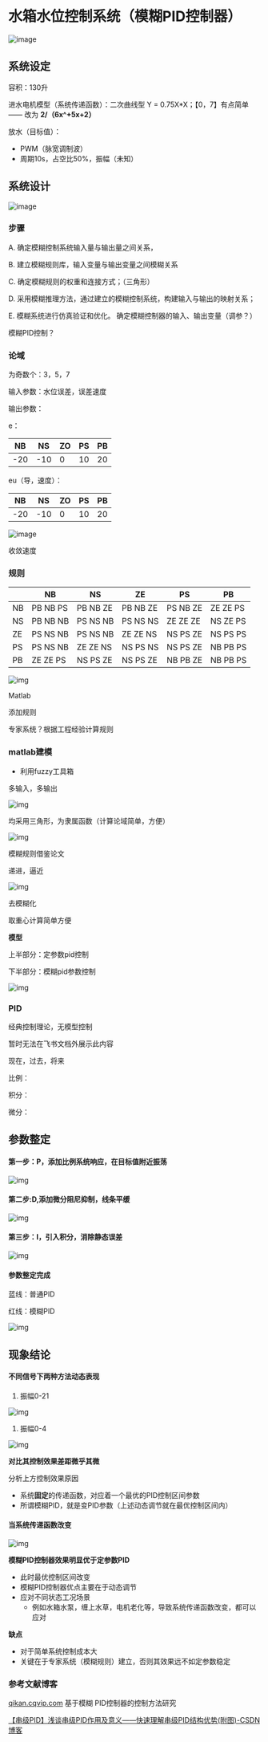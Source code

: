 # 水箱水位控制系统（模糊PID控制器）

![image](https://github.com/rein-wxy/_fuzzy_control/blob/main/photo/001.jpg)

## 系统设定

容积：130升

进水电机模型（系统传递函数）：二次曲线型 Y = 0.75X*X；【0，7】有点简单 ——  改为 **2/（6x^+5x+2）**

放水（目标值）：

- PWM（脉宽调制波）
- 周期10s，占空比50%，振幅（未知）

## 系统设计

![image](https://github.com/rein-wxy/_fuzzy_control/blob/main/photo/002.jpg)

### 步骤

A. 确定模糊控制系统输入量与输出量之间关系，

B. 建立模糊规则库，输入变量与输出变量之间模糊关系

C.  确定模糊规则的权重和连接方式；（三角形）

D.  采用模糊推理方法，通过建立的模糊控制系统，构建输入与输出的映射关系；

E. 模糊系统进行仿真验证和优化。 确定模糊控制器的输入、输出变量（调参？）

模糊PID控制？

### 论域

为奇数个：3，5，7

输入参数：水位误差，误差速度

输出参数：

e：

| NB   | NS   | ZO   | PS   | PB   |
| ---- | ---- | ---- | ---- | ---- |
| -20  | -10  | 0    | 10   | 20   |

eu（导，速度）：

| NB   | NS   | ZO   | PS   | PB   |
| ---- | ---- | ---- | ---- | ---- |
| -20  | -10  | 0    | 10   | 20   |

![image](https://github.com/rein-wxy/_fuzzy_control/blob/main/photo/003.jpg)

收敛速度

### 规则

|      | NB       | NS       | ZE       | PS       | PB       |
| ---- | -------- | -------- | -------- | -------- | -------- |
| NB   | PB NB PS | PB NB ZE | PB NB ZE | PS NB ZE | ZE ZE PS |
| NS   | PB NB NB | PS NS NB | PS NS NS | ZE ZE ZE | NS ZE PS |
| ZE   | PS NS NB | PS NS NB | ZE ZE NS | NS PS ZE | NS PS PS |
| PS   | PS NS NB | ZE ZE NS | NS PS NS | NS PS ZE | NB PB PS |
| PB   | ZE ZE PS | NS PS ZE | NS PS ZE | NB PB ZE | NB PB PS |

![img](https://k10kkja70f2.feishu.cn/space/api/box/stream/download/asynccode/?code=ZWViYjczZTMzN2Q0ZDkwMmVmMjYwMWRjZTQ1OGFhNmVfMTM3VlZVM2p6SUNzWW54VWpaMUdwSUttcFhIVTJrOHVfVG9rZW46UGpBNGJkQzZkb1VMTnF4V0JjVGNnMWhUbmI3XzE3MjM4MjE1MTg6MTcyMzgyNTExOF9WNA)

Matlab

添加规则

专家系统？根据工程经验计算规则

### matlab建模

- 利用fuzzy工具箱

多输入，多输出

![img](https://github.com/rein-wxy/_fuzzy_control/blob/main/photo/004.png)

均采用三角形，为隶属函数（计算论域简单，方便）

![img](https://github.com/rein-wxy/_fuzzy_control/blob/main/photo/005.png)

模糊规则借鉴论文

递进，逼近

![img](https://github.com/rein-wxy/_fuzzy_control/blob/main/photo/007.png)

去模糊化

取重心计算简单方便

**模型**

上半部分：定参数pid控制

下半部分：模糊pid参数控制

![img](https://github.com/rein-wxy/_fuzzy_control/blob/main/photo/009.png)

### PID

经典控制理论，无模型控制

暂时无法在飞书文档外展示此内容

现在，过去，将来

比例：

积分：

微分：

## 参数整定

#### 第一步：P，添加比例系统响应，在目标值附近振荡

![img](https://k10kkja70f2.feishu.cn/space/api/box/stream/download/asynccode/?code=MWYxNDBlOTA2Y2FiYWJjZmNkNjVmM2M3YmNmOTU3YjVfYkZucHpOV29lNzI1ZHU3UXpBR20xekJlMDM0Y0pobllfVG9rZW46WGtHbGJ1TG5Xb2ptS2x4b1Z2RWNxTVByblhlXzE3MjM4MjE1MTg6MTcyMzgyNTExOF9WNA)

#### 第二步:D,添加微分阻尼抑制，线条平缓

![img](https://k10kkja70f2.feishu.cn/space/api/box/stream/download/asynccode/?code=NWQzZWI0YjM2MWRmYTY3NWM4NjQ0MGVlMTFhOGZiM2Ffc2RSWHdHcEtjb2xMOUpKY1VDOTE1dlBxU2RkdjBaVWNfVG9rZW46SldVM2JyMkc5b2ZpM3Z4TXN2emMzc09zbkJmXzE3MjM4MjE1MTg6MTcyMzgyNTExOF9WNA)

#### 第三步：I，引入积分，消除静态误差

![img](https://k10kkja70f2.feishu.cn/space/api/box/stream/download/asynccode/?code=NDdlNGQ3MTQ1OGEyOTE1Y2Q0MWFlYWMzZDY2OTMzODVfemQ3QzhYSlJMU3dxamNuVXNaS1ZoMk9uWDVjSTZVUlBfVG9rZW46QTJ5OGIzMFp6b3Q1N2p4cFJRMmNoMFVpbnloXzE3MjM4MjE1MTg6MTcyMzgyNTExOF9WNA)

#### 参数整定完成

蓝线：普通PID

红线：模糊PID

![img](https://k10kkja70f2.feishu.cn/space/api/box/stream/download/asynccode/?code=YTEwMjUxMmQ3ZGNiZWY0ODIxZjhlZjBjYTg5ZDIyNmJfRUhVb2xISm9xRWNBNlhSWm12YTFRWFVqMUtHU2NyNFVfVG9rZW46QlBhTGJDUFZsb0x3c3l4ZXVrZWN3Zm1nbmtoXzE3MjM4MjE1MTg6MTcyMzgyNTExOF9WNA)

## 现象结论

#### 不同信号下两种方法动态表现

1. 振幅0-21

![img](https://github.com/rein-wxy/_fuzzy_control/blob/main/photo/014.jpg)

1. 振幅0-4                                                           

![img](https://github.com/rein-wxy/_fuzzy_control/blob/main/photo/015.jpg)

**对比其控制效果差距微乎其微**

分析上方控制效果原因

- 系统**固定**的传递函数，对应着一个最优的PID控制区间参数
- 所谓模糊PID，就是变PID参数（上述动态调节就在最优控制区间内）

#### 当系统传递函数改变


![img](https://github.com/rein-wxy/_fuzzy_control/blob/main/photo/016.jpg)

**模糊****PID****控制器效果明显优于定参数PID**

- 此时最优控制区间改变
- 模糊PID控制器优点主要在于动态调节
- 应对不同状态工况场景
  - 例如水箱水泵，缠上水草，电机老化等，导致系统传递函数改变，都可以应对

**缺点**

- 对于简单系统控制成本大
- 关键在于专家系统（模糊规则）建立，否则其效果远不如定参数稳定

### 参考文献博客

[qikan.cqvip.com](http://qikan.cqvip.com/Qikan/Article/ReadIndex?id=36433026&info=mywmuqlZyS8pO4iq%2f44Qm0JNKqg51pkP%2fDY6T3ksLLg%3d) 基于模糊 PID控制器的控制方法研究

[【串级PID】浅谈串级PID作用及意义——快速理解串级PID结构优势(附图)-CSDN博客](https://blog.csdn.net/ReadAir/article/details/103030418?ops_request_misc=%7B%22request%5Fid%22%3A%22171920938716800186598539%22%2C%22scm%22%3A%2220140713.130102334.pc%5Fall.%22%7D&request_id=171920938716800186598539&biz_id=0&utm_medium=distribute.pc_search_result.none-task-blog-2~all~first_rank_ecpm_v1~rank_v31_ecpm-2-103030418-null-null.142^v100^pc_search_result_base7&utm_term=串级pid优势&spm=1018.2226.3001.4187)
